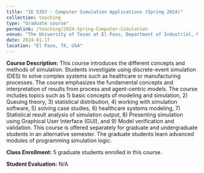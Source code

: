 ```yaml
---
title: "IE 5357 - Computer Simulation Applications (Spring 2024)"
collection: teaching
type: "Graduate course"
permalink: /teaching/2024-Spring-Computer-Simulation
venue: "The University of Texas at El Paso, Department of Industrial, Manufacturing and Systems Engineering"
date: 2024-01-17
location: "El Paso, TX, USA"
---
```


**Course Description:** This course introduces the different concepts and methods of simulation. Students investigate using discrete-event simulation (DES) to solve complex systems such as healthcare or manufacturing processes. The course emphasizes the fundamental concepts and interpretation of results from process and agent-centric models. The course includes topics such as 1) basic concepts of modeling and simulation, 2) Queuing theory, 3) statistical distribution, 4) working with simulation software, 5) solving case studies, 6) healthcare systems modeling, 7) Statistical result analysis of simulation output, 8) Presenting simulation using Graphical User Interface (GUI), and 9) Model verification and validation. This course is offered separately for graduate and undergraduate students in an alternative semester. The graduate students learn advanced modules of programming simulation logic.  

**Class Enrollment:** 5 graduate students enrolled in this course.

**Student Evaluation:** N/A
